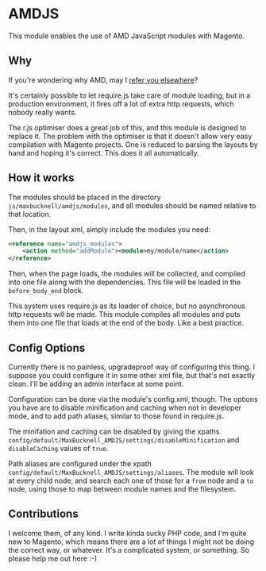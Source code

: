 # AMDJS

This module enables the use of AMD JavaScript modules with Magento.

## Why

If you're wondering why AMD, may I [refer you elsewhere](http://requirejs.org/docs/whyamd.html)?

It's certainly possible to let require.js take care of module loading, but in a production environment, it fires off a lot of extra http requests, which nobody really wants.

The r.js optimiser does a great job of this, and this module is designed to replace it. The problem with the optimiser is that it doesn't allow very easy compilation with Magento projects. One is reduced to parsing the layouts by hand and hoping it's correct. This does it all automatically.

## How it works

The modules should be placed in the directory `js/maxbucknell/amdjs/modules`, and all modules should be named relative to that location.

Then, in the layout xml, simply include the modules you need:

```xml
<reference name="amdjs_modules">
    <action method="addModule"><module>my/module/name</action>
</reference>
```

Then, when the page loads, the modules will be collected, and compiled into one file along with the dependencies. This file will be loaded in the `before_body_end` block.

This system uses require.js as its loader of choice, but no asynchronous http requests will be made. This module compiles all modules and puts them into one file that loads at the end of the body. Like a best practice.

## Config Options

Currently there is no painless, upgradeproof way of configuring this thing. I suppose you could configure it in some other xml file, but that's not exactly clean. I'll be adding an admin interface at some point.

Configuration can be done via the module's config.xml, though. The options you have are to disable minification and caching when not in developer mode, and to add path aliases, similar to those found in require.js.

The minifation and caching can be disabled by giving the xpaths `config/default/MaxBucknell_AMDJS/settings/disableMinification` and `disableCaching` values of `true`.

Path aliases are configured under the xpath `config/default/MaxBucknell_AMDJS/settings/aliases`. The module will look at every child node, and search each one of those for a `from` node and a `to` node, using those to map between module names and the filesystem.

## Contributions

I welcome them, of any kind. I write kinda sucky PHP code, and I'm quite new to Magento, which means there are a lot of things I might not be doing the correct way, or whatever. It's a complicated system, or something. So please help me out here :-)
